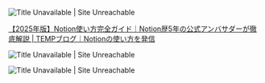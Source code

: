 ![Title Unavailable \| Site Unreachable](https://x.com/karaage0703/status/1936048550972211562?s=46)

[【2025年版】Notion使い方完全ガイド｜Notion歴5年の公式アンバサダーが徹底解説 \| TEMPブログ｜Notionの使い方を発信](https://temp.co.jp/blog/2025-06-12-notion)

![Title Unavailable \| Site Unreachable](https://x.com/milbon_/status/1935960350966661190?s=46)

![Title Unavailable \| Site Unreachable](https://x.com/snakajima/status/1936154813605331343?s=46)

